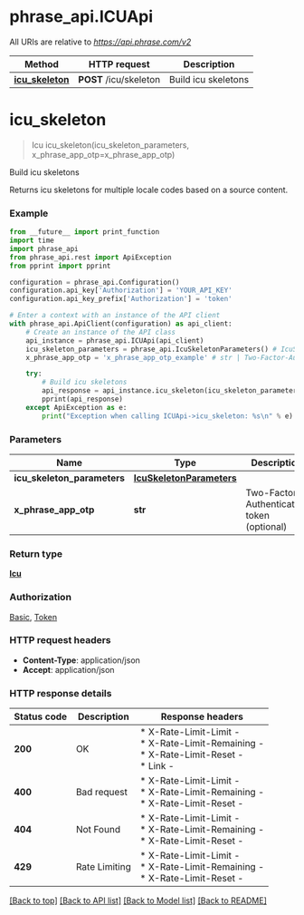 # phrase_api.ICUApi

All URIs are relative to *https://api.phrase.com/v2*

Method | HTTP request | Description
------------- | ------------- | -------------
[**icu_skeleton**](ICUApi.md#icu_skeleton) | **POST** /icu/skeleton | Build icu skeletons


# **icu_skeleton**
> Icu icu_skeleton(icu_skeleton_parameters, x_phrase_app_otp=x_phrase_app_otp)

Build icu skeletons

Returns icu skeletons for multiple locale codes based on a source content.

### Example

```python
from __future__ import print_function
import time
import phrase_api
from phrase_api.rest import ApiException
from pprint import pprint

configuration = phrase_api.Configuration()
configuration.api_key['Authorization'] = 'YOUR_API_KEY'
configuration.api_key_prefix['Authorization'] = 'token'

# Enter a context with an instance of the API client
with phrase_api.ApiClient(configuration) as api_client:
    # Create an instance of the API class
    api_instance = phrase_api.ICUApi(api_client)
    icu_skeleton_parameters = phrase_api.IcuSkeletonParameters() # IcuSkeletonParameters |  (required)
    x_phrase_app_otp = 'x_phrase_app_otp_example' # str | Two-Factor-Authentication token (optional)

    try:
        # Build icu skeletons
        api_response = api_instance.icu_skeleton(icu_skeleton_parameters, x_phrase_app_otp=x_phrase_app_otp)
        pprint(api_response)
    except ApiException as e:
        print("Exception when calling ICUApi->icu_skeleton: %s\n" % e)
```


### Parameters

Name | Type | Description  | Notes
------------- | ------------- | ------------- | -------------
 **icu_skeleton_parameters** | [**IcuSkeletonParameters**](IcuSkeletonParameters.md)|  | 
 **x_phrase_app_otp** | **str**| Two-Factor-Authentication token (optional) | [optional] 

### Return type

[**Icu**](Icu.md)

### Authorization

[Basic](../README.md#Basic), [Token](../README.md#Token)

### HTTP request headers

 - **Content-Type**: application/json
 - **Accept**: application/json

### HTTP response details
| Status code | Description | Response headers |
|-------------|-------------|------------------|
**200** | OK |  * X-Rate-Limit-Limit -  <br>  * X-Rate-Limit-Remaining -  <br>  * X-Rate-Limit-Reset -  <br>  * Link -  <br>  |
**400** | Bad request |  * X-Rate-Limit-Limit -  <br>  * X-Rate-Limit-Remaining -  <br>  * X-Rate-Limit-Reset -  <br>  |
**404** | Not Found |  * X-Rate-Limit-Limit -  <br>  * X-Rate-Limit-Remaining -  <br>  * X-Rate-Limit-Reset -  <br>  |
**429** | Rate Limiting |  * X-Rate-Limit-Limit -  <br>  * X-Rate-Limit-Remaining -  <br>  * X-Rate-Limit-Reset -  <br>  |

[[Back to top]](#) [[Back to API list]](../README.md#documentation-for-api-endpoints) [[Back to Model list]](../README.md#documentation-for-models) [[Back to README]](../README.md)

